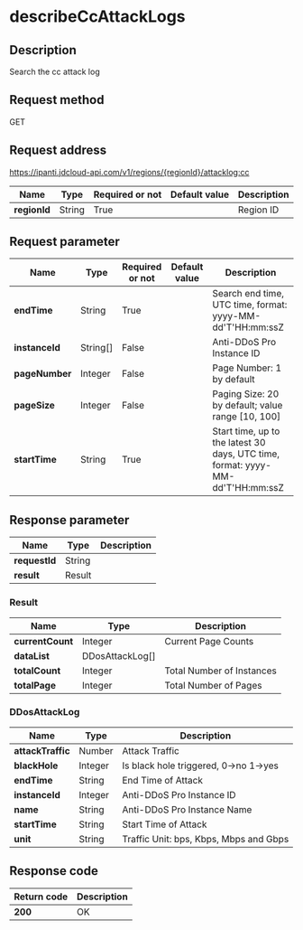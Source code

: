 # describeCcAttackLogs


## Description
Search the cc attack log

## Request method
GET

## Request address
https://ipanti.jdcloud-api.com/v1/regions/{regionId}/attacklog:cc

|Name|Type|Required or not|Default value|Description|
|---|---|---|---|---|
|**regionId**|String|True| |Region ID|

## Request parameter
|Name|Type|Required or not|Default value|Description|
|---|---|---|---|---|
|**endTime**|String|True| |Search end time, UTC time, format: yyyy-MM-dd'T'HH:mm:ssZ|
|**instanceId**|String[]|False| |Anti-DDoS Pro Instance ID|
|**pageNumber**|Integer|False| |Page Number: 1 by default|
|**pageSize**|Integer|False| |Paging Size: 20 by default; value range [10, 100]|
|**startTime**|String|True| |Start time, up to the latest 30 days, UTC time, format: yyyy-MM-dd'T'HH:mm:ssZ|


## Response parameter
|Name|Type|Description|
|---|---|---|
|**requestId**|String| |
|**result**|Result| |


### Result
|Name|Type|Description|
|---|---|---|
|**currentCount**|Integer|Current Page Counts|
|**dataList**|DDosAttackLog[]| |
|**totalCount**|Integer|Total Number of Instances|
|**totalPage**|Integer|Total Number of Pages|
### DDosAttackLog
|Name|Type|Description|
|---|---|---|
|**attackTraffic**|Number|Attack Traffic|
|**blackHole**|Integer|Is black hole triggered, 0->no  1->yes|
|**endTime**|String|End Time of Attack|
|**instanceId**|Integer|Anti-DDoS Pro Instance ID|
|**name**|String|Anti-DDoS Pro Instance Name|
|**startTime**|String|Start Time of Attack|
|**unit**|String|Traffic Unit: bps, Kbps, Mbps and Gbps|

## Response code
|Return code|Description|
|---|---|
|**200**|OK|
